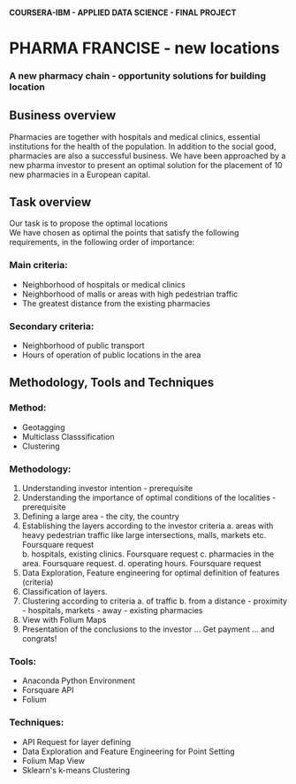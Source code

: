 
#### COURSERA-IBM - APPLIED DATA SCIENCE - FINAL PROJECT

# PHARMA FRANCISE  - new locations
###  A new pharmacy chain - opportunity solutions for building location


## Business overview
Pharmacies are together with hospitals and medical clinics, essential institutions for the health of the population. In addition to the social good, pharmacies are also a successful business.
We have been approached by a new pharma investor to present an optimal solution for the placement of 10 new pharmacies in a European capital.  

## Task overview  
Our task is to propose the optimal locations  
We have chosen as optimal the points that satisfy the following requirements, in the following order of importance:
### Main criteria:
- Neighborhood of hospitals or medical clinics
- Neighborhood of malls or areas with high pedestrian traffic
- The greatest distance from the existing pharmacies
### Secondary criteria:
- Neighborhood of public transport
- Hours of operation of public locations in the area  

## Methodology, Tools and Techniques  

### Method: 
- Geotagging
- Multiclass Classsification
- Clustering  
 
### Methodology:
1. Understanding investor intention - prerequisite
2. Understanding the importance of optimal conditions of the localities - prerequisite
3. Defining a large area - the city, the country
4. Establishing the layers according to the investor criteria
    a. areas with heavy pedestrian traffic like large intersections, malls, markets etc. Foursquare request  
    b. hospitals, existing clinics. Foursquare request
    c. pharmacies in the area. Foursquare request.
    d. operating hours. Foursquare request
5. Data Exploration, Feature engineering for optimal definition of features (criteria)
6. Classification of layers. 
7. Clustering according to criteria
    a. of traffic
    b. from a distance
        - proximity - hospitals, markets
        - away - existing pharmacies
8. View with Folium Maps
9. Presentation of the conclusions to the investor
    ... Get payment ... and congrats!

### Tools: 
 - Anaconda Python Environment
 - Forsquare API
 - Folium
### Techniques: 
 - API Request for layer defining
 - Data Exploration and Feature Engineering for Point Setting
 - Folium Map View
 - Sklearn's k-means Clustering